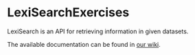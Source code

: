 # LexiSearchExercises
LexiSearch is an API for retrieving information in given datasets.

The available documentation can be found in [our wiki](https://github.com/Zabuzard/LexiSearchExercises/wiki).
